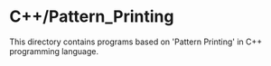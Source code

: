 # C++/Pattern_Printing
This directory contains programs based on 'Pattern Printing' in C++ programming language.

